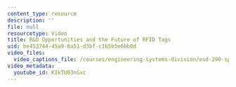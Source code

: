 ```yaml
---
content_type: resource
description: ''
file: null
resourcetype: Video
title: R&D Opportunities and the Future of RFID Tags
uid: be453744-45a9-6a51-d3bf-c1b5b5e6bb0d
video_files:
  video_captions_file: /courses/engineering-systems-division/esd-290-special-topics-in-supply-chain-management-spring-2005/conference-videos/rfid-tags/KIkTU03nGxc.vtt
video_metadata:
  youtube_id: KIkTU03nGxc
---
```

